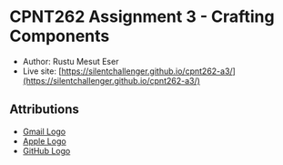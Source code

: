 # CPNT262 Assignment 3 - Crafting Components

- Author: Rustu Mesut Eser
- Live site:
  [https://silentchallenger.github.io/cpnt262-a3/](https://silentchallenger.github.io/cpnt262-a3/)

## Attributions

- [Gmail Logo](https://iconmonstr.com/gmail-1-svg/)
- [Apple Logo](https://iconmonstr.com/apple-os-1-svg/)
- [GitHub Logo](https://iconmonstr.com/github-1-svg/)
